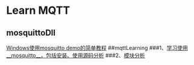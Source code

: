 # Learn MQTT
## mosquittoDll
[Windows使用mosquitto demo的简单教程](https://github.com/happyHeartJ/learningMqtt/blob/master/moquittoDll/useMosquittoDemo.markdown)
##mqttLearning
###1、[学习使用__mosquitto__，包括安装、使用源码分析](https://github.com/happyHeartJ/learningMqtt/blob/master/mqttLearning/mosquittoLearn.markdown)
###2、[模块分析](https://github.com/happyHeartJ/learningMqtt/blob/master/mqttLearning/mosquittoModule.markdown) 
